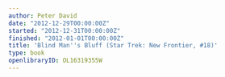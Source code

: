 ```yaml
---
author: Peter David
date: "2012-12-29T00:00:00Z"
started: "2012-12-31T00:00:00Z"
finished: "2012-01-01T00:00:00Z"
title: 'Blind Man''s Bluff (Star Trek: New Frontier, #18)'
type: book
openlibraryID: OL16319355W
---
```

